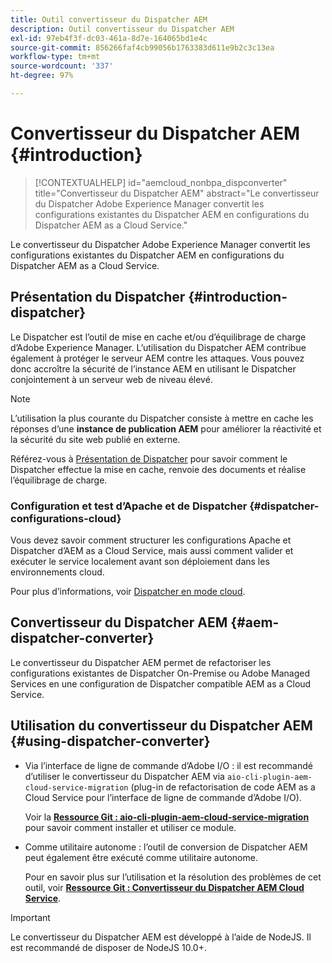 ```yaml
---
title: Outil convertisseur du Dispatcher AEM
description: Outil convertisseur du Dispatcher AEM
exl-id: 97eb4f3f-dc03-461a-8d7e-164065bd1e4c
source-git-commit: 856266faf4cb99056b1763383d611e9b2c3c13ea
workflow-type: tm+mt
source-wordcount: '337'
ht-degree: 97%

---
```


# Convertisseur du Dispatcher AEM {#introduction}

>[!CONTEXTUALHELP]
>id="aemcloud_nonbpa_dispconverter"
>title="Convertisseur du Dispatcher AEM"
>abstract="Le convertisseur du Dispatcher Adobe Experience Manager convertit les configurations existantes du Dispatcher AEM en configurations du Dispatcher AEM as a Cloud Service."

Le convertisseur du Dispatcher Adobe Experience Manager convertit les configurations existantes du Dispatcher AEM en configurations du Dispatcher AEM as a Cloud Service.

## Présentation du Dispatcher {#introduction-dispatcher}

Le Dispatcher est l’outil de mise en cache et/ou d’équilibrage de charge d’Adobe Experience Manager. L’utilisation du Dispatcher AEM contribue également à protéger le serveur AEM contre les attaques. Vous pouvez donc accroître la sécurité de l’instance AEM en utilisant le Dispatcher conjointement à un serveur web de niveau élevé.

>[!NOTE]
>L’utilisation la plus courante du Dispatcher consiste à mettre en cache les réponses d’une **instance de publication AEM** pour améliorer la réactivité et la sécurité du site web publié en externe.

Référez-vous à [Présentation de Dispatcher](https://experienceleague.adobe.com/docs/experience-manager-dispatcher/using/dispatcher.html?lang=fr) pour savoir comment le Dispatcher effectue la mise en cache, renvoie des documents et réalise l’équilibrage de charge.

### Configuration et test d’Apache et de Dispatcher {#dispatcher-configurations-cloud}

Vous devez savoir comment structurer les configurations Apache et Dispatcher d’AEM as a Cloud Service, mais aussi comment valider et exécuter le service localement avant son déploiement dans les environnements cloud.

Pour plus d’informations, voir [Dispatcher en mode cloud](https://experienceleague.adobe.com/docs/experience-manager-cloud-service/implementing/content-delivery/disp-overview.html).

## Convertisseur du Dispatcher AEM {#aem-dispatcher-converter}

Le convertisseur du Dispatcher AEM permet de refactoriser les configurations existantes de Dispatcher On-Premise ou Adobe Managed Services en une configuration de Dispatcher compatible AEM as a Cloud Service.

## Utilisation du convertisseur du Dispatcher AEM {#using-dispatcher-converter}

* Via l’interface de ligne de commande d’Adobe I/O : il est recommandé d’utiliser le convertisseur du Dispatcher AEM via `aio-cli-plugin-aem-cloud-service-migration` (plug-in de refactorisation de code AEM as a Cloud Service pour l’interface de ligne de commande d’Adobe I/O).

   Voir la **[Ressource Git : aio-cli-plugin-aem-cloud-service-migration](https://github.com/adobe/aio-cli-plugin-aem-cloud-service-migration#introduction)** pour savoir comment installer et utiliser ce module.

* Comme utilitaire autonome : l’outil de conversion de Dispatcher AEM peut également être exécuté comme utilitaire autonome.

   Pour en savoir plus sur l’utilisation et la résolution des problèmes de cet outil, voir **[Ressource Git : Convertisseur du Dispatcher AEM Cloud Service](https://github.com/adobe/aem-cloud-service-source-migration/tree/master/packages/dispatcher-converter)**.

>[!IMPORTANT]
>Le convertisseur du Dispatcher AEM est développé à l’aide de NodeJS. Il est recommandé de disposer de NodeJS 10.0+.
